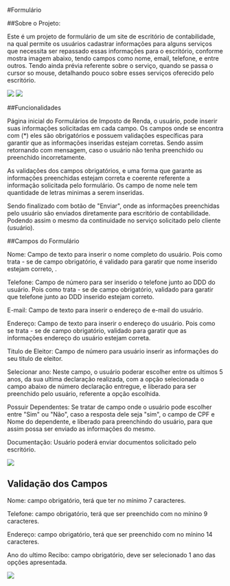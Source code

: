 #Formulário

##Sobre o Projeto:

Este é um projeto de formulário de um site de escritório de contabilidade, na qual permite os usuários cadastrar informações para alguns serviços que necessita ser repassado essas informações para o escritório, conforme mostra imagem abaixo, tendo campos como nome, email, telefone, e entre outros. Tendo ainda prévia referente sobre o serviço, quando se passa o cursor so mouse, detalhando pouco sobre esses serviços oferecido pelo escritório.

<img src = https://github.com/ChaiCaroline/Formulario> 

<img src = https://github.com/ChaiCaroline/Formulario>

##Funcionalidades 

Página inicial do Formulários de Imposto de Renda, o usuário, pode inserir suas informações solicitadas em cada campo. Os campos onde se encontra com (*) eles são obrigatórios e possuem validações específicas para garantir que as informações inseridas estejam corretas. Sendo assim retornando com mensagem, caso o usuário não tenha preenchido ou preenchido incorretamente.

As validações dos campos obrigatórios, e uma forma que garante as informações preenchidas estejam correta e coerente referente a informação solicitada pelo formulário. Os campo de nome nele tem quantidade de letras minimas a serem inseridas.

Sendo finalizado com botão de "Enviar", onde as informações preenchidas pelo usuário são enviados diretamente para escritório de contabilidade. Podendo assim o mesmo da continuidade no serviço solicitado pelo cliente (usuário).

##Campos do Formulário

Nome: Campo de texto para inserir o nome completo do usuário. Pois como trata - se de campo obrigatório, é validado para garatir que nome inserido estejam correto, .

Telefone: Campo de número para ser inserido o telefone junto ao DDD do usuário. Pois como trata - se de campo obrigatório, validado para garatir que telefone junto ao DDD inserido estejam correto.

E-mail: Campo de texto para inserir o endereço de e-mail do usuário.

Endereço: Campo de texto para inserir o endereço do usuário. Pois como se trata - se de campo obrigatório, validado para garatir que as informações endereço do usuário estejam correta.

Titulo de Eleitor: Campo de número para usuário inserir as informações do seu titulo de eleitor.

Selecionar ano: Neste campo, o usuário poderar escolher entre os ultimos 5 anos, da sua ultima declaração realizada, com a opção selecionada o campo abaixo de número declaração entregue, e liberado para ser preenchido pelo usuário, referente a opção escolhida.

Possuir Dependentes: Se tratar de campo onde o usuário pode escolher entre "Sim" ou "Não", caso a resposta dele seja "sim", o campo de CPF e Nome do dependente, e liberado para preenchindo do usuário, para que assim possa ser enviado as informações do mesmo.

Documentação: Usuário poderá enviar documentos solicitado pelo escritório.

<img src = https://github.com/ChaiCaroline/Formulario>

## Validação dos Campos

Nome: campo obrigatório, terá que ter no mínimo 7 caracteres.

Telefone: campo obrigatório, terá que ser preenchido com no mínino 9 caracteres.

Endereço: campo obrigatório, terá que ser preenchido com no mínino 14 caracteres.

Ano do ultimo Recibo: campo obrigatório, deve ser selecionado 1 ano das opções apresentada.

<img src = https://github.com/ChaiCaroline/Formulario>